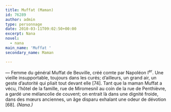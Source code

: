 ```yaml
---
title: Muffat (Maman)
id: 76289
author: admin
type: personnage
date: 2010-03-11T09:02:50+00:00
excerpt: Nana
novel:
  - nana
main_name: 'Muffat '
secondary_name: Maman

---
```

— Femme du général Muffat de Beuville, créé comte par Napoléon I<sup>er</sup>. Une vieille insupportable, toujours dans les curés; d’ailleurs, un grand air, un geste d’autorité qui pliait tout devant elle [74]. Tant que la maman Muffat a vécu, l’hôtel de la famille, rue de Miromesnil au coin de la rue de Penthièvre, a gardé une mélancolie de couvent; on entrait là dans une dignité froide, dans des mœurs anciennes, un âge disparu exhalant une odeur de dévotion [68]. _(Nana.)_
